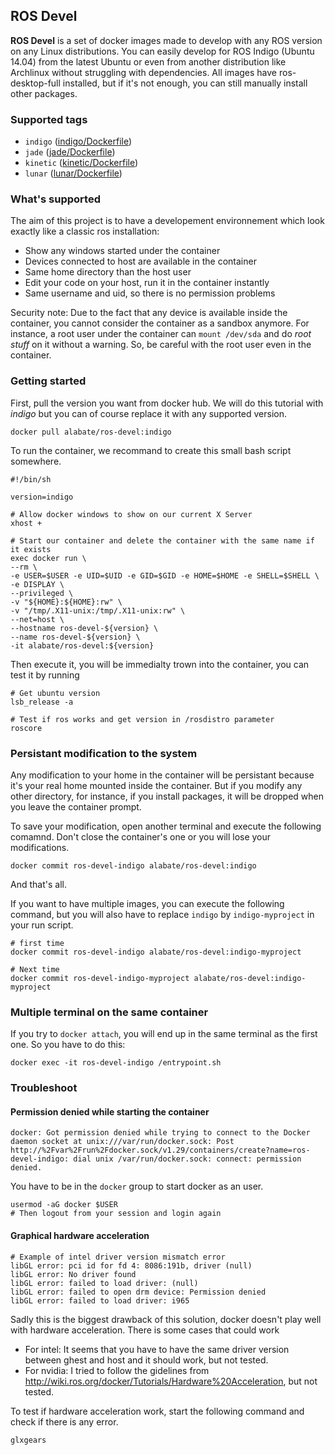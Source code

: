 ## ROS Devel
**ROS Devel** is a set of docker images made to develop with any ROS version on any Linux distributions. You can easily develop for ROS Indigo (Ubuntu 14.04) from the latest Ubuntu or even from another distribution like Archlinux without struggling with dependencies. All images have ros-desktop-full installed, but if it's not enough, you can still manually install other packages.

### Supported tags

* `indigo` ([indigo/Dockerfile](https://github.com/Alabate/ros-devel/blob/master/indigo/Dockerfile))
* `jade` ([jade/Dockerfile](https://github.com/Alabate/ros-devel/blob/master/jade/Dockerfile))
* `kinetic` ([kinetic/Dockerfile](https://github.com/Alabate/ros-devel/blob/master/kinetic/Dockerfile))
* `lunar` ([lunar/Dockerfile](https://github.com/Alabate/ros-devel/blob/master/lunar/Dockerfile))

### What's supported
The aim of this project is to have a developement environnement which look exactly like a classic ros installation:

* Show any windows started under the container
* Devices connected to host are available in the container
* Same home directory than the host user
* Edit your code on your host, run it in the container instantly
* Same username and uid, so there is no permission problems

Security note: Due to the fact that any device is available inside the container, you cannot consider the container as a sandbox anymore. For instance, a root user under the container can `mount /dev/sda` and do *root stuff* on it without a warning. So, be careful with the root user even in the container.

### Getting started

First, pull the version you want from docker hub. We will do this tutorial with *indigo* but you can of course replace it with any supported version.

```
docker pull alabate/ros-devel:indigo
```

To run the container, we recommand to create this small bash script somewhere.

```
#!/bin/sh

version=indigo

# Allow docker windows to show on our current X Server
xhost +

# Start our container and delete the container with the same name if it exists
exec docker run \
--rm \
-e USER=$USER -e UID=$UID -e GID=$GID -e HOME=$HOME -e SHELL=$SHELL \
-e DISPLAY \
--privileged \
-v "${HOME}:${HOME}:rw" \
-v "/tmp/.X11-unix:/tmp/.X11-unix:rw" \
--net=host \
--hostname ros-devel-${version} \
--name ros-devel-${version} \
-it alabate/ros-devel:${version}
```

Then execute it, you will be immedialty trown into the container, you can test it by running

```
# Get ubuntu version
lsb_release -a

# Test if ros works and get version in /rosdistro parameter
roscore
```

### Persistant modification to the system
Any modification to your home in the container will be persistant because it's your real home mounted inside the container. But if you modify any other directory, for instance, if you install packages, it will be dropped when you leave the container prompt.

To save your modification, open another terminal and execute the following comamnd. Don't close the container's one or you will lose your modifications.

```
docker commit ros-devel-indigo alabate/ros-devel:indigo
```

And that's all.

If you want to have multiple images, you can execute the following command, but you will also have to replace `indigo` by `indigo-myproject` in your run script.

```
# first time
docker commit ros-devel-indigo alabate/ros-devel:indigo-myproject

# Next time
docker commit ros-devel-indigo-myproject alabate/ros-devel:indigo-myproject
```

### Multiple terminal on the same container

If you try to `docker attach`, you will end up in the same terminal as the first one. So you have to do this:

```
docker exec -it ros-devel-indigo /entrypoint.sh
```

### Troubleshoot

#### Permission denied while starting the container

```
docker: Got permission denied while trying to connect to the Docker daemon socket at unix:///var/run/docker.sock: Post http://%2Fvar%2Frun%2Fdocker.sock/v1.29/containers/create?name=ros-devel-indigo: dial unix /var/run/docker.sock: connect: permission denied.
```

You have to be in the `docker` group to start docker as an user.

```
usermod -aG docker $USER
# Then logout from your session and login again
```

#### Graphical hardware acceleration

```
# Example of intel driver version mismatch error
libGL error: pci id for fd 4: 8086:191b, driver (null)
libGL error: No driver found
libGL error: failed to load driver: (null)
libGL error: failed to open drm device: Permission denied
libGL error: failed to load driver: i965
```

Sadly this is the biggest drawback of this solution, docker doesn't play well with hardware acceleration. There is some cases that could work

* For intel: It seems that you have to have the same driver version between ghest and host and it should work, but not tested.
* For nvidia: I tried to follow the gidelines from http://wiki.ros.org/docker/Tutorials/Hardware%20Acceleration, but not tested.

To test if hardware acceleration work, start the following command and check if there is any error.

```
glxgears
```
